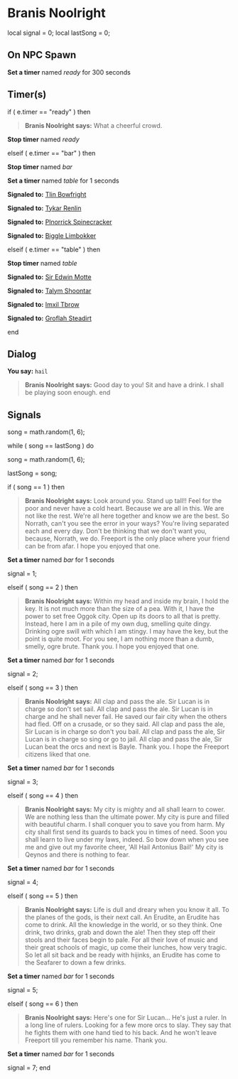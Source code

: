 # Branis Noolright
local signal = 0;
local lastSong = 0;



## On NPC Spawn

**Set a timer** named *ready* for 300 seconds


## Timer(s)

if ( e.timer == "ready" ) then


>**Branis Noolright says:** What a cheerful crowd.


**Stop timer** named *ready*




elseif ( e.timer == "bar" ) then


**Stop timer** named *bar*


**Set a timer** named *table* for 1 seconds


**Signaled to:**  [Tlin Bowfright](/npc/10186)


**Signaled to:**  [Tykar Renlin](/npc/10157)


**Signaled to:**  [Plnorrick Spinecracker](/npc/10163)


**Signaled to:**  [Biggle Limbokker](/npc/10160)


elseif ( e.timer == "table" ) then


**Stop timer** named *table*


**Signaled to:**  [Sir Edwin Motte](/npc/10199)


**Signaled to:**  [Talym Shoontar](/npc/10182)


**Signaled to:**  [Imxil Tbrow](/npc/10012)


**Signaled to:**  [Groflah Steadirt](/npc/10195)

end



## Dialog

**You say:** `hail`



>**Branis Noolright says:** Good day to you! Sit and have a drink. I shall be playing soon enough.
end



## Signals

song = math.random(1, 6);

while ( song == lastSong ) do


song = math.random(1, 6);

lastSong = song;



if ( song == 1 ) then


>**Branis Noolright says:** Look around you. Stand up tall!! Feel for the poor and never have a cold heart. Because we are all in this. We are not like the rest. We're all here together and know we are the best. So Norrath, can't you see the error in your ways? You're living separated each and every day. Don't be thinking that we don't want you, because, Norrath, we do. Freeport is the only place where your friend can be from afar. I hope you enjoyed that one.


**Set a timer** named *bar* for 1 seconds


signal = 1;

elseif ( song == 2 ) then


>**Branis Noolright says:** Within my head and inside my brain, I hold the key. It is not much more than the size of a pea. With it, I have the power to set free Oggok city. Open up its doors to all that is pretty. Instead, here I am in a pile of my own dug, smelling quite dingy. Drinking ogre swill with which I am stingy. I may have the key, but the point is quite moot. For you see, I am nothing more than a dumb, smelly, ogre brute. Thank you. I hope you enjoyed that one.


**Set a timer** named *bar* for 1 seconds


signal = 2;

elseif ( song == 3 ) then


>**Branis Noolright says:** All clap and pass the ale. Sir Lucan is in charge so don't set sail. All clap and pass the ale. Sir Lucan is in charge and he shall never fail. He saved our fair city when the others had fled. Off on a crusade, or so they said. All clap  and pass the ale, Sir Lucan is in charge so don't you bail. All clap and pass the ale, Sir Lucan is in charge so sing or go to jail. All clap and pass the ale, Sir Lucan beat the orcs and next is Bayle. Thank you. I hope the Freeport citizens liked that one.


**Set a timer** named *bar* for 1 seconds


signal = 3;

elseif ( song == 4 ) then


>**Branis Noolright says:** My city is mighty and all shall learn to cower. We are nothing less than the ultimate power. My city is pure and filled with beautiful charm. I shall conquer you to save you from harm. My city shall first send its guards to back you in times of need. Soon you shall learn to live under my laws, indeed. So bow down when you see me and give out my favorite cheer, 'All Hail Antonius Bail!' My city is Qeynos and there is nothing to fear.


**Set a timer** named *bar* for 1 seconds


signal = 4;

elseif ( song == 5 ) then


>**Branis Noolright says:** Life is dull and dreary when you know it all. To the planes of the gods, is their next call. An Erudite, an Erudite has come to drink. All the knowledge in the world, or so they think. One drink, two drinks, grab and down the ale! Then they step off their stools and their faces begin to pale. For all their love of music and their great schools of magic, up come their lunches, how very tragic. So let all sit back and be ready with hijinks, an Erudite has come to the Seafarer to down a few drinks.


**Set a timer** named *bar* for 1 seconds


signal = 5;

elseif ( song == 6 ) then


>**Branis Noolright says:** Here's one for Sir Lucan... He's just a ruler. In a long line of rulers. Looking for a few more orcs to slay. They say that he fights them with one hand tied to his back. And he won't leave Freeport till you remember his name. Thank you.


**Set a timer** named *bar* for 1 seconds


signal = 7;
end

